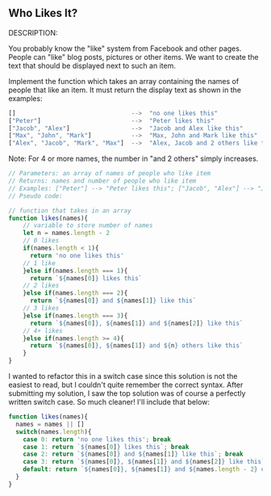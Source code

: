 ## Who Likes It?

DESCRIPTION:

You probably know the "like" system from Facebook and other pages. People can "like" blog posts, pictures or other items. We want to create the text that should be displayed next to such an item.

Implement the function which takes an array containing the names of people that like an item. It must return the display text as shown in the examples:

```javascript
[]                                -->  "no one likes this"
["Peter"]                         -->  "Peter likes this"
["Jacob", "Alex"]                 -->  "Jacob and Alex like this"
["Max", "John", "Mark"]           -->  "Max, John and Mark like this"
["Alex", "Jacob", "Mark", "Max"]  -->  "Alex, Jacob and 2 others like this"
```

Note: For 4 or more names, the number in "and 2 others" simply increases.

```javascript
// Parameters: an array of names of people who like item
// Returns: names and number of people who like item
// Examples: ["Peter"] --> "Peter likes this"; ["Jacob", "Alex"] --> "Jacob and Alex like this"
// Pseudo code: 

// function that takes in an array
function likes(names){
    // variable to store number of names
    let n = names.length - 2
    // 0 likes
    if(names.length < 1){
      return 'no one likes this'
    // 1 like  
    }else if(names.length === 1){
      return `${names[0]} likes this`
    // 2 likes
    }else if(names.length === 2){
      return `${names[0]} and ${names[1]} like this`
    // 3 likes
    }else if(names.length === 3){
      return `${names[0]}, ${names[1]} and ${names[2]} like this`
    // 4+ likes
    }else if(names.length >= 4){
      return `${names[0]}, ${names[1]} and ${n} others like this`
    }
}
```

I wanted to refactor this in a switch case since this solution is not the easiest to read, but I couldn't quite remember the correct syntax. After submitting my solution, I saw the top solution was of course a perfectly written switch case. So much cleaner! I'll include that below:

```javascript
function likes(names){
  names = names || []
  switch(names.length){
    case 0: return 'no one likes this'; break
    case 1: return `${names[0]} likes this`; break
    case 2: return `${names[0]} and ${names[1]} like this`; break
    case 3: return `${names[0]}, ${names[1]} and ${names[2]} like this`; break
    default: return `${names[0]}, ${names[1]} and ${names.length - 2} others like this`
  }
}
```
